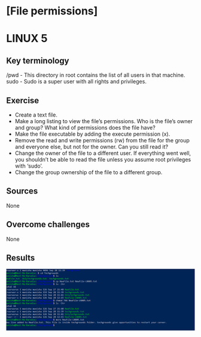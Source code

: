 # [File permissions]
# LINUX 5

## Key terminology

/pwd - This directory in root contains the list of all users in that machine.
sudo - Sudo is a super user with all rights and privileges.

## Exercise
* Create a text file.
* Make a long listing to view the file’s permissions. Who is the file’s owner and group? What kind of permissions does the file have?
* Make the file executable by adding the execute permission (x).
* Remove the read and write permissions (rw) from the file for the group and everyone else, but not for the owner. Can you still read it?
* Change the owner of the file to a different user. If everything went well, you shouldn’t be able to read the file unless you assume root privileges with ‘sudo’.
* Change the group ownership of the file to a different group.




## Sources

None



## Overcome challenges

None

## Results

![File / Permissions / Owner](https://github.com/Techgrounds-Cloud-9/cloud-9-MBarodia/blob/cad1cb66e3c7a49907df5ee08cd7f20d8e4650d4/00_includes/01_Linux/LNX05/LNX-05.1.PNG)